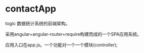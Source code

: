 # contactApp
togic 数据统计系统的前端架构。

采用angular+angular-router+require构建而成的一个SPA应用系统。

应用入口在app.js。一个功能对一个一个模块(controller);
